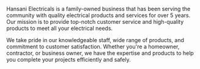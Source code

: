 Hansani Electricals is a family-owned business that has been serving the community with quality electrical products and services for over 5 years. Our mission is to provide top-notch customer service and high-quality products to meet all your electrical needs.


We take pride in our knowledgeable staff, wide range of products, and commitment to customer satisfaction. Whether you're a homeowner, contractor, or business owner, we have the expertise and products to help you complete your projects efficiently and safely.
